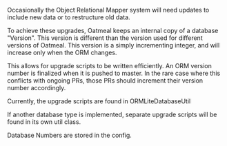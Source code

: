 Occasionally the Object Relational Mapper system will need updates to include new data or to restructure old data.

To achieve these upgrades, Oatmeal keeps an internal copy of a database "Version".
This version is different than the version used for different versions of Oatmeal. 
This version is a simply incrementing integer, and will increase only when the ORM changes.

This allows for upgrade scripts to be written efficiently.
An ORM version number is finalized when it is pushed to master.
In the rare case where this conflicts with ongoing PRs, those PRs should increment their version number accordingly.

Currently, the upgrade scripts are found in ORMLiteDatabaseUtil

If another database type is implemented, separate upgrade scripts will be found in its own util class.

Database Numbers are stored in the config. 